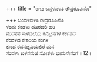 +++
title = "೦೧೨ ಬನ್ದಳವಳತಿ ರೌದ್ರರೂಪಿನೊ"

+++
ಬಂದಳವಳತಿ ರೌದ್ರರೂಪಿನೊ  
ಳಂದು ಕಂಡಳು ದೂರದಲಿ ಹರಿ  
ನಂದನನ ಸುಳಿದಲೆಯ ಕೆಮ್ಮೀಸೆಗಳ ಕರ್ಕಶದ   
ಕೆಂದಳದ ಕೇಸರಿಯ ಕಂಗಳ   
ಕುಂದ ರದನಚ್ಛವಿಯಲಿರೆ ಮನ  
ಸಂದಳಾ ಖಳನನುಜೆ ಸೋತಳು ಭೀಮಸೇನಂಗೆ     ॥12॥